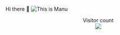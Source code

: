    Hi there 👋
<img src="https://raw.githubusercontent.com/sagar-viradiya/sagar-viradiya/master/resources/banner.png" alt="This is Manu">

<p align="center"> 
  Visitor count<br>
  <img src="https://profile-counter.glitch.me/manubunnyy/count.svg" />
</p>

